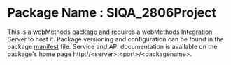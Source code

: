 # Package Name : SIQA_2806Project
This is a webMethods package and requires a webMethods Integration Server to host it. Package versioning and configuration can be found in the package [manifest](./SIQA_2806Project/manifest.v3) file. Service and API documentation is available on the package's home page http://&lt;server&gt;:&lt;port&gt;/&lt;packagename>.